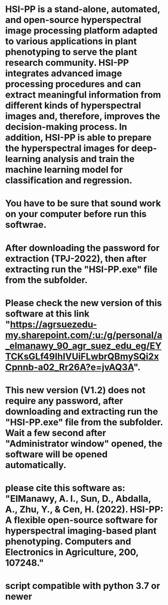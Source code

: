 # HSI-PP is a stand-alone, automated, and open-source hyperspectral image processing platform adapted to various applications in plant phenotyping to serve the plant research community. HSI-PP integrates advanced image processing procedures and can extract meaningful information from different kinds of hyperspectral images and, therefore, improves the decision-making process. In addition, HSI-PP is able to prepare the hyperspectral images for deep-learning analysis and train the machine learning model for classification and regression.
# You have to be sure that sound work on your computer before run this softwrae.
# After downloading the password for extraction (TPJ-2022), then after extracting run the "HSI-PP.exe" file from the subfolder.
# Please check the new version of this software at this link "https://agrsuezedu-my.sharepoint.com/:u:/g/personal/a_elmanawy_90_agr_suez_edu_eg/EYTCKsGLf49IhIVUiFLwbrQBmySQi2xCpnnb-a02_Rr26A?e=jvAQ3A".
# This new version (V1.2) does not require any password, after downloading and extracting run the "HSI-PP.exe" file from the subfolder. Wait a few second after  "Administrator window" opened, the software will be opened automatically.
# please cite this software as: "ElManawy, A. I., Sun, D., Abdalla, A., Zhu, Y., & Cen, H. (2022). HSI-PP: A flexible open-source software for hyperspectral imaging-based plant phenotyping. Computers and Electronics in Agriculture, 200, 107248."
# script compatible with python 3.7 or newer
